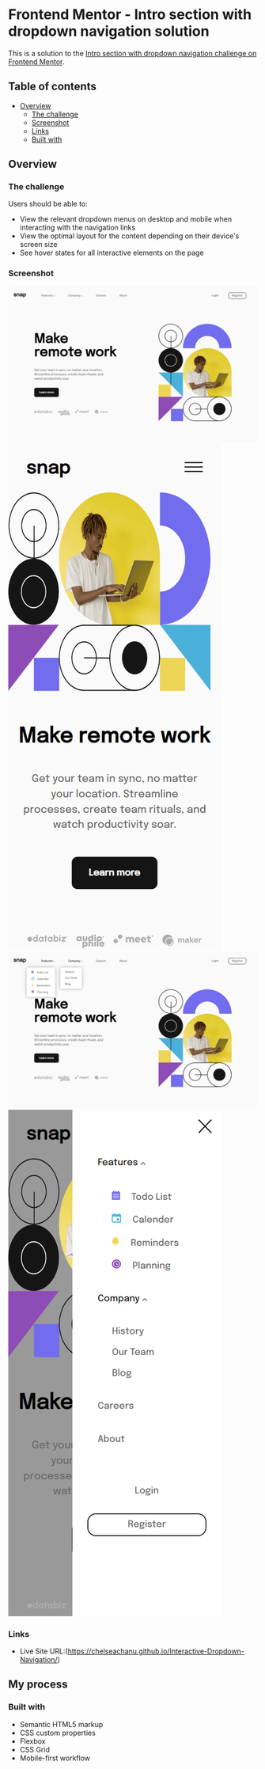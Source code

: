 # Frontend Mentor - Intro section with dropdown navigation solution

This is a solution to the [Intro section with dropdown navigation challenge on Frontend Mentor](https://www.frontendmentor.io/challenges/intro-section-with-dropdown-navigation-ryaPetHE5).  

## Table of contents

- [Overview](#overview)
  - [The challenge](#the-challenge)
  - [Screenshot](#screenshot)
  - [Links](#links)
  - [Built with](#built-with)

## Overview

### The challenge

Users should be able to:

- View the relevant dropdown menus on desktop and mobile when interacting with the navigation links
- View the optimal layout for the content depending on their device's screen size
- See hover states for all interactive elements on the page

### Screenshot
![Desktop view](./result%20images/desktop%20view.png)
![Mobile view](./result%20images/mobile%20view.png)
![Desktop active](./result%20images/desktop-active.png)
![Mobile active](./result%20images/mobile-active.png)

### Links

- Live Site URL:(https://chelseachanu.github.io/Interactive-Dropdown-Navigation/)

## My process

### Built with

- Semantic HTML5 markup
- CSS custom properties
- Flexbox
- CSS Grid
- Mobile-first workflow
